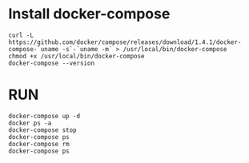 # Install docker-compose

    curl -L https://github.com/docker/compose/releases/download/1.4.1/docker-compose-`uname -s`-`uname -m` > /usr/local/bin/docker-compose
    chmod +x /usr/local/bin/docker-compose
    docker-compose --version

# RUN

    docker-compose up -d
    docker ps -a 
    docker-compose stop
    docker-compose ps
    docker-compose rm
    docker-compose ps
